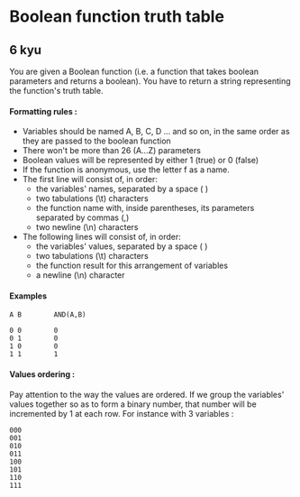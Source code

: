 # Boolean function truth table
## 6 kyu

You are given a Boolean function (i.e. a function that takes boolean parameters and returns a boolean). You have to return a string representing the function's truth table.

#### Formatting rules :
- Variables should be named A, B, C, D ... and so on, in the same order as they are passed to the boolean function
- There won't be more than 26 (A...Z) parameters
- Boolean values will be represented by either 1 (true) or 0 (false)
- If the function is anonymous, use the letter f as a name.
- The first line will consist of, in order:
    - the variables' names, separated by a space ( )
    - two tabulations (\t) characters
    - the function name with, inside parentheses, its parameters separated by commas (,)
    - two newline (\n) characters
- The following lines will consist of, in order:
    - the variables' values, separated by a space ( )
    - two tabulations (\t) characters
    - the function result for this arrangement of variables
    - a newline (\n) character

#### Examples
```
A B        AND(A,B)

0 0        0
0 1        0
1 0        0
1 1        1
```
#### Values ordering :

Pay attention to the way the values are ordered. If we group the variables' values together so as to form a binary number, that number will be incremented by 1 at each row. For instance with 3 variables :
```
000
001
010
011
100
101
110
111
```